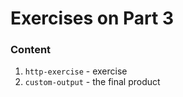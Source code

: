 # Exercises on Part 3

### Content

1. `http-exercise` - exercise
2. `custom-output` - the final product

